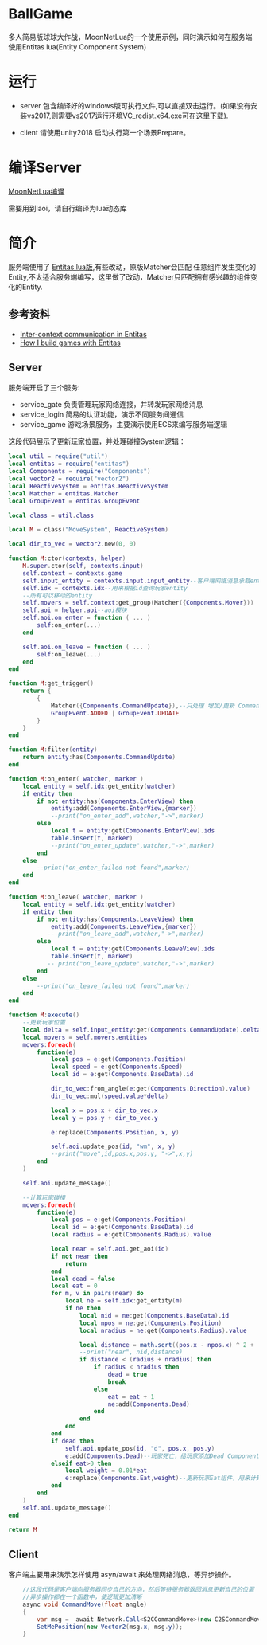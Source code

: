 # BallGame
多人简易版球球大作战，MoonNetLua的一个使用示例，同时演示如何在服务端使用Entitas lua(Entity Component System)

# 运行

- server 包含编译好的windows版可执行文件,可以直接双击运行。(如果没有安装vs2017,则需要vs2017运行环境VC_redist.x64.exe[可在这里下载](https://support.microsoft.com/en-us/help/2977003/the-latest-supported-visual-c-downloads)).


- client 请使用unity2018 启动执行第一个场景Prepare。

# 编译Server

[MoonNetLua编译](https://github.com/sniper00/MoonNetLua)

需要用到laoi，请自行编译为lua动态库 

# 简介
服务端使用了 [Entitas lua版](https://github.com/sniper00/entitas-lua),有些改动，原版Matcher会匹配 任意组件发生变化的Entity,不太适合服务端编写，这里做了改动，Matcher只匹配拥有感兴趣的组件变化的Entity.

## 参考资料
- [Inter-context communication in Entitas](https://github.com/sschmid/Entitas-CSharp/wiki/Inter-context-communication-in-Entitas-0.39.0)
- [How I build games with Entitas](https://github.com/sschmid/Entitas-CSharp/wiki/How-I-build-games-with-Entitas-%28FNGGames%29)

## Server

服务端开启了三个服务:
- service_gate 负责管理玩家网络连接，并转发玩家网络消息
- service_login 简易的认证功能，演示不同服务间通信
- service_game 游戏场景服务，主要演示使用ECS来编写服务端逻辑

这段代码展示了更新玩家位置，并处理碰撞System逻辑：
```lua
local util = require("util")
local entitas = require("entitas")
local Components = require("Components")
local vector2 = require("vector2")
local ReactiveSystem = entitas.ReactiveSystem
local Matcher = entitas.Matcher
local GroupEvent = entitas.GroupEvent

local class = util.class

local M = class("MoveSystem", ReactiveSystem)

local dir_to_vec = vector2.new(0, 0)

function M:ctor(contexts, helper)
    M.super.ctor(self, contexts.input)
    self.context = contexts.game
    self.input_entity = contexts.input.input_entity--客户端网络消息承载entity
    self.idx = contexts.idx--用来根据id查询玩家entity
    --所有可以移动的entity
    self.movers = self.context:get_group(Matcher({Components.Mover}))
    self.aoi = helper.aoi--aoi模块
    self.aoi.on_enter = function ( ... )
        self:on_enter(...)
    end

    self.aoi.on_leave = function ( ... )
        self:on_leave(...)
    end
end

function M:get_trigger()
    return {
        {
            Matcher({Components.CommandUpdate}),--只处理 增加/更新 CommandUpdate Component操作的entity
            GroupEvent.ADDED | GroupEvent.UPDATE
        }
    }
end

function M:filter(entity)
    return entity:has(Components.CommandUpdate)
end

function M:on_enter( watcher, marker )
    local entity = self.idx:get_entity(watcher)
    if entity then
        if not entity:has(Components.EnterView) then
            entity:add(Components.EnterView,{marker})
            --print("on_enter_add",watcher,"->",marker)
        else
            local t = entity:get(Components.EnterView).ids
            table.insert(t, marker)
            --print("on_enter_update",watcher,"->",marker)
        end
    else
        --print("on_enter_failed not found",marker)
    end
end

function M:on_leave( watcher, marker )
    local entity = self.idx:get_entity(watcher)
    if entity then
        if not entity:has(Components.LeaveView) then
            entity:add(Components.LeaveView,{marker})
           -- print("on_leave_add",watcher,"->",marker)
        else
            local t = entity:get(Components.LeaveView).ids
            table.insert(t, marker)
           -- print("on_leave_update",watcher,"->",marker)
        end
    else
        --print("on_leave_failed not found",marker)
    end
end

function M:execute()
    --更新玩家位置
    local delta = self.input_entity:get(Components.CommandUpdate).delta
    local movers = self.movers.entities
    movers:foreach(
        function(e)
            local pos = e:get(Components.Position)
            local speed = e:get(Components.Speed)
            local id = e:get(Components.BaseData).id

            dir_to_vec:from_angle(e:get(Components.Direction).value)
            dir_to_vec:mul(speed.value*delta)

            local x = pos.x + dir_to_vec.x
            local y = pos.y + dir_to_vec.y

            e:replace(Components.Position, x, y)

            self.aoi.update_pos(id, "wm", x, y)
            --print("move",id,pos.x,pos.y, "->",x,y)
        end
    )

    self.aoi.update_message()

    --计算玩家碰撞
    movers:foreach(
        function(e)
            local pos = e:get(Components.Position)
            local id = e:get(Components.BaseData).id
            local radius = e:get(Components.Radius).value

            local near = self.aoi.get_aoi(id)
            if not near then
                return
            end
            local dead = false
            local eat = 0
            for m, v in pairs(near) do
                local ne = self.idx:get_entity(m)
                if ne then
                    local nid = ne:get(Components.BaseData).id
                    local npos = ne:get(Components.Position)
                    local nradius = ne:get(Components.Radius).value

                    local distance = math.sqrt((pos.x - npos.x) ^ 2 + (pos.y - npos.y) ^ 2)
                    --print("near", nid,distance)
                    if distance < (radius + nradius) then
                        if radius < nradius then
                            dead = true
                            break
                        else
                            eat = eat + 1
                            ne:add(Components.Dead)
                        end
                    end
                end
            end
            if dead then
                self.aoi.update_pos(id, "d", pos.x, pos.y)
                e:add(Components.Dead)--玩家死亡，给玩家添加Dead Component
            elseif eat>0 then
                local weight = 0.01*eat
                e:replace(Components.Eat,weight)--更新玩家Eat组件，用来计算球体半径增加量
            end
        end
    )
    self.aoi.update_message()
end

return M


```

## Client

客户端主要用来演示怎样使用 asyn/await 来处理网络消息，等异步操作。
```csharp
    //这段代码是客户端向服务器同步自己的方向，然后等待服务器返回消息更新自己的位置
    //异步操作都在一个函数中，使逻辑更加清晰
    async void CommandMove(float angle)
    {
        var msg =  await Network.Call<S2CCommandMove>(new C2SCommandMove { angle = angle });
        SetMePosition(new Vector2(msg.x, msg.y));
    }
```


